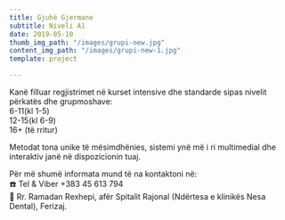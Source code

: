 ```yaml
---
title: Gjuhë Gjermane
subtitle: Niveli A1
date: 2019-05-10
thumb_img_path: "/images/grupi-new.jpg"
content_img_path: "/images/grupi-new-1.jpg"
template: project

---
```

Kanë filluar regjistrimet në kurset intensive dhe standarde sipas nivelit përkatës dhe grupmoshave:  
 6-11(kl 1-5)  
 12-15(kl 6-9)  
 16+ (të rritur)

Metodat tona unike të mësimdhënies, sistemi ynë më i ri multimedial dhe interaktiv janë në dispozicionin tuaj.

Për më shumë informata mund të na kontaktoni në:  
 ☎️ Tel & Viber +383 45 613 794  
 📍 Rr. Ramadan Rexhepi, afër Spitalit Rajonal (Ndërtesa e klinikës Nesa Dental), Ferizaj.